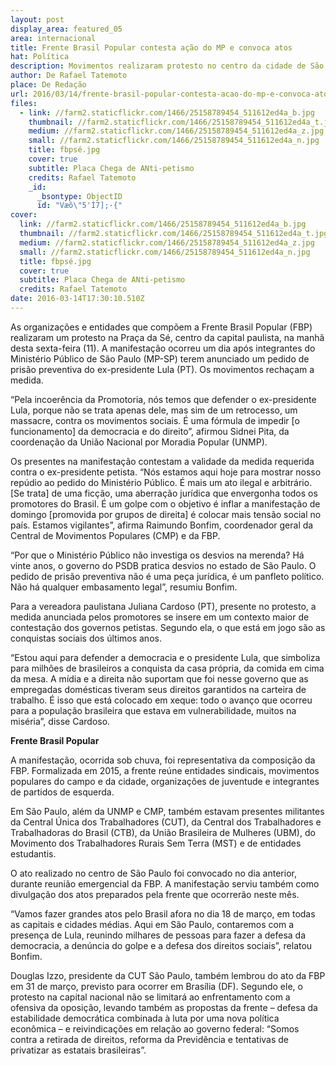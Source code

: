 ```yaml
---
layout: post
display_area: featured_05
area: internacional
title: Frente Brasil Popular contesta ação do MP e convoca atos
hat: Política
description: Movimentos realizaram protesto no centro da cidade de São Paulo; novas mobilizações estão agendadas para dias 18 e 31
author: De Rafael Tatemoto
place: De Redação
url: 2016/03/14/frente-brasil-popular-contesta-acao-do-mp-e-convoca-atos/
files:
  - link: //farm2.staticflickr.com/1466/25158789454_511612ed4a_b.jpg
    thumbnail: //farm2.staticflickr.com/1466/25158789454_511612ed4a_t.jpg
    medium: //farm2.staticflickr.com/1466/25158789454_511612ed4a_z.jpg
    small: //farm2.staticflickr.com/1466/25158789454_511612ed4a_n.jpg
    title: fbpsé.jpg
    cover: true
    subtitle: Placa Chega de ANti-petismo
    credits: Rafael Tatemoto
    _id:
      _bsontype: ObjectID
      id: "Væõ\"5'Ì7];·{"
cover:
  link: //farm2.staticflickr.com/1466/25158789454_511612ed4a_b.jpg
  thumbnail: //farm2.staticflickr.com/1466/25158789454_511612ed4a_t.jpg
  medium: //farm2.staticflickr.com/1466/25158789454_511612ed4a_z.jpg
  small: //farm2.staticflickr.com/1466/25158789454_511612ed4a_n.jpg
  title: fbpsé.jpg
  cover: true
  subtitle: Placa Chega de ANti-petismo
  credits: Rafael Tatemoto
date: 2016-03-14T17:30:10.510Z
---
```

<p>As organiza&ccedil;&otilde;es e entidades que comp&otilde;em a Frente Brasil Popular (FBP) realizaram um protesto na Pra&ccedil;a da S&eacute;, centro da capital paulista, na manh&atilde; desta sexta-feira (11). A manifesta&ccedil;&atilde;o ocorreu um dia ap&oacute;s integrantes do Minist&eacute;rio P&uacute;blico de S&atilde;o Paulo (MP-SP) terem anunciado um pedido de pris&atilde;o preventiva do ex-presidente Lula (PT). Os movimentos recha&ccedil;am a medida.</p>

<p>&ldquo;Pela incoer&ecirc;ncia da Promotoria, n&oacute;s temos que defender o ex-presidente Lula, porque n&atilde;o se trata apenas dele, mas sim de um retrocesso, um massacre, contra os movimentos sociais. &Eacute; uma f&oacute;rmula de impedir [o funcionamento] da democracia e do direito&rdquo;, afirmou Sidnei Pita, da coordena&ccedil;&atilde;o da Uni&atilde;o Nacional por Moradia Popular (UNMP).</p>

<p>Os presentes na manifesta&ccedil;&atilde;o contestam a validade da medida requerida contra o ex-presidente petista. &ldquo;N&oacute;s estamos aqui hoje para mostrar nosso rep&uacute;dio ao pedido do Minist&eacute;rio P&uacute;blico. &Eacute; mais um ato ilegal e arbitr&aacute;rio. [Se trata] de uma fic&ccedil;&atilde;o, uma aberra&ccedil;&atilde;o jur&iacute;dica que envergonha todos os promotores do Brasil. &Eacute; um golpe com o objetivo &eacute; inflar a manifesta&ccedil;&atilde;o de domingo [promovida por grupos de direita] &eacute; colocar mais tens&atilde;o social no pa&iacute;s. Estamos vigilantes&rdquo;, afirma Raimundo Bonfim, coordenador geral da Central de Movimentos Populares (CMP) e da FBP.</p>

<p>&ldquo;Por que o Minist&eacute;rio P&uacute;blico n&atilde;o investiga os desvios na merenda? H&aacute; vinte anos, o governo do PSDB pratica desvios no estado de S&atilde;o Paulo. O pedido de pris&atilde;o preventiva n&atilde;o &eacute; uma pe&ccedil;a jur&iacute;dica, &eacute; um panfleto pol&iacute;tico. N&atilde;o h&aacute; qualquer embasamento legal&rdquo;, resumiu Bonfim.</p>

<p>Para a vereadora paulistana Juliana Cardoso (PT), presente no protesto, a medida anunciada pelos promotores se insere em um contexto maior de contesta&ccedil;&atilde;o dos governos petistas. Segundo ela, o que est&aacute; em jogo s&atilde;o as conquistas sociais dos &uacute;ltimos anos.</p>

<p>&ldquo;Estou aqui para defender a democracia e o presidente Lula, que simboliza para milh&otilde;es de brasileiros a conquista da casa pr&oacute;pria, da comida em cima da mesa. A m&iacute;dia e a direita n&atilde;o suportam que foi nesse governo que as empregadas dom&eacute;sticas tiveram seus direitos garantidos na carteira de trabalho. &Eacute; isso que est&aacute; colocado em xeque: todo o avan&ccedil;o que ocorreu para a popula&ccedil;&atilde;o brasileira que estava em vulnerabilidade, muitos na mis&eacute;ria&rdquo;, disse Cardoso.&nbsp;<strong>&nbsp;</strong></p>

<p><strong>Frente Brasil Popular</strong></p>

<p>A manifesta&ccedil;&atilde;o, ocorrida sob chuva, foi representativa da composi&ccedil;&atilde;o da FBP. Formalizada em 2015, a frente re&uacute;ne entidades sindicais, movimentos populares do campo e da cidade, organiza&ccedil;&otilde;es de juventude e integrantes de partidos de esquerda.</p>

<p>Em S&atilde;o Paulo, al&eacute;m da UNMP e CMP, tamb&eacute;m estavam presentes militantes da Central &Uacute;nica dos Trabalhadores (CUT), da Central dos Trabalhadores e Trabalhadoras do Brasil (CTB), da Uni&atilde;o Brasileira de Mulheres (UBM), do Movimento dos Trabalhadores Rurais Sem Terra (MST) e de entidades estudantis.</p>

<p>O ato realizado no centro de S&atilde;o Paulo foi convocado no dia anterior, durante reuni&atilde;o emergencial da FBP. A manifesta&ccedil;&atilde;o serviu tamb&eacute;m como divulga&ccedil;&atilde;o dos atos preparados pela frente que ocorrer&atilde;o neste m&ecirc;s.</p>

<p>&ldquo;Vamos fazer grandes atos pelo Brasil afora no dia 18 de mar&ccedil;o, em todas as capitais e cidades m&eacute;dias. Aqui em S&atilde;o Paulo, contaremos com a presen&ccedil;a de Lula, reunindo milhares de pessoas para fazer a defesa da democracia, a den&uacute;ncia do golpe e a defesa dos direitos sociais&rdquo;, relatou Bonfim.</p>

<p>Douglas Izzo, presidente da CUT S&atilde;o Paulo, tamb&eacute;m lembrou do ato da FBP em 31 de mar&ccedil;o, previsto para ocorrer em Bras&iacute;lia (DF). Segundo ele, o protesto na capital nacional n&atilde;o se limitar&aacute; ao enfrentamento com a ofensiva da oposi&ccedil;&atilde;o, levando tamb&eacute;m as propostas da frente &ndash; defesa da estabilidade democr&aacute;tica combinada &agrave; luta por uma nova pol&iacute;tica econ&ocirc;mica &ndash; e reivindica&ccedil;&otilde;es em rela&ccedil;&atilde;o ao governo federal: &ldquo;Somos contra a retirada de direitos, reforma da Previd&ecirc;ncia e tentativas de privatizar as estatais brasileiras&rdquo;.</p>


